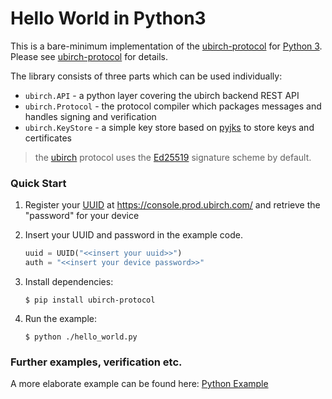 # Hello World in Python3

This is a bare-minimum implementation of the [ubirch-protocol](https://github.com/ubirch/ubirch-protocol)
for [Python 3](https://www.python.org/). Please see [ubirch-protocol](https://github.com/ubirch/ubirch-protocol)
for details.

The library consists of three parts which can be used individually:

* `ubirch.API` - a python layer covering the ubirch backend REST API
* `ubirch.Protocol` - the protocol compiler which packages messages and handles signing and verification
* `ubirch.KeyStore` - a simple key store based on [pyjks](https://pypi.org/project/pyjks/) to store keys and certificates

> the [ubirch](https://ubirch.com) protocol uses the [Ed25519](https://ed25519.cr.yp.to/) signature scheme by default.

### Quick Start

1. Register your [UUID](https://www.uuidgenerator.net/)
 at https://console.prod.ubirch.com/
 and retrieve the "password" for your device
 
1. Insert your UUID and password in the example code.
    ```python
    uuid = UUID("<<insert your uuid>>")
    auth = "<<insert your device password>>"
    ```

1. Install dependencies:
    ```shell script
    $ pip install ubirch-protocol
    ```

1. Run the example:
    ```shell script
    $ python ./hello_world.py
    ``` 

### Further examples, verification etc.
A more elaborate example can be found here: [Python Example](https://github.com/ubirch/ubirch-protocol-python/blob/master/examples/example-client.py)
